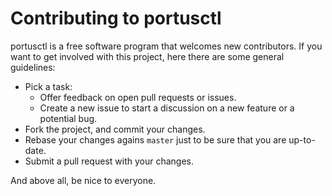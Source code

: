 # Contributing to portusctl

portusctl is a free software program that welcomes new contributors. If you want
to get involved with this project, here there are some general guidelines:

- Pick a task:
  - Offer feedback on open pull requests or issues.
  - Create a new issue to start a discussion on a new feature or a potential
    bug.
- Fork the project, and commit your changes.
- Rebase your changes agains `master` just to be sure that you are up-to-date.
- Submit a pull request with your changes.

And above all, be nice to everyone.
